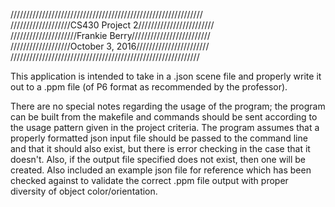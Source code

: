 /////////////////////////////////////////////////////////////  
///////////////////CS430 Project 2////////////////////////  
/////////////////////Frankie Berry/////////////////////////  
///////////////////October 3, 2016///////////////////////  
////////////////////////////////////////////////////////////

 This application is intended to take in a .json scene file and properly write it out to a .ppm file (of P6 format as recommended by the professor).

 There are no special notes regarding the usage of the program; the program can be built from the makefile and commands should be sent
according to the usage pattern given in the project criteria. The program assumes that a properly formatted json input file
should be passed to the command line and that it should also exist, but there is error checking in the case that it doesn't. Also, if
the output file specified does not exist, then one will be created. Also included an example json file for reference which has been checked against to validate the correct .ppm file output with proper diversity of object color/orientation.
